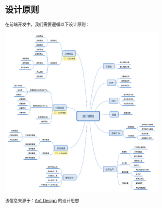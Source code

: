 设计原则
===

在前端开发中，我们需要遵循以下设计原则：

![设计原则](./img/设计原则.png)

该信息来源于：[Ant Design](https://ant.design/index-cn) 的设计思想